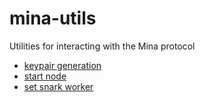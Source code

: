 # mina-utils

Utilities for interacting with the Mina protocol

- [keypair generation](./scripts/README.md#keypair-generation)
- [start node](./scripts/README.md#mina-start)
- [set snark worker](./scripts/README.md#mina-snark)